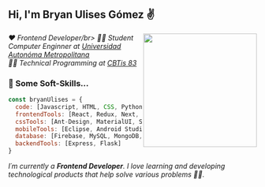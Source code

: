 <div style="background-image: url('https://github.com/UlisesGomezDW/Axios-VanillaJs/blob/master/assets/background.png');">
<h2> Hi, I'm Bryan Ulises Gómez ✌</h2>
<img align='right' src="https://media.giphy.com/media/du3J3cXyzhj75IOgvA/giphy.gif" width="230">
<p><em>
  ❤️ Frontend Developer/br>
  👨‍💻 Student Computer Enginner at <a href="https://www.azc.uam.mx/">Universidad Autonóma Metropolitana</a></br>
  👨‍🎓 Technical Programming at <a href="http://cbtis83.edu.mx/index.html">CBTis 83</a> 
</em></p>

### 🎯 Some Soft-Skills...

```javascript
const bryanUlises = {
  code: [Javascript, HTML, CSS, Python, Java, C#, PHP],
  frontendTools: [React, Redux, Next, Vanilla, JQuery],
  cssTools: [Ant-Design, MaterialUI, Sass, Bootstrap, Styled-Components, css-modules],
  mobileTools: [Eclipse, Android Studio],
  database: [Firebase, MySQL, MongoDB, SQlite],
  backendTools: [Express, Flask]
}
```

<em>I´m currently a <b>Frontend Developer</b>. I love learning and developing technological products that help solve various problems 💁‍♂.</em>

</div>
